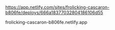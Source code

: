 https://app.netlify.com/sites/frolicking-cascaron-b806fe/deploys/666a18377032804186106d55

frolicking-cascaron-b806fe.netlify.app
